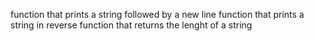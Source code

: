 function that prints a string followed by a new line
function that prints a string in reverse
function that returns the lenght of a string
